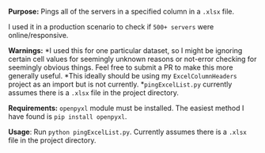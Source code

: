 **Purpose:** Pings all of the servers in a specified column in a `.xlsx` file. 

I used it in a production scenario to check if `500+ servers` were online/responsive. 

**Warnings:**
*I used this for one particular dataset, so I might be ignoring certain cell values for seemingly unknown reasons or not-error checking for seemingly obvious things. Feel free to submit a PR to make this more generally useful. 
*This ideally should be using my `ExcelColumnHeaders` project as an import but is not currently. 
*`pingExcelList.py` currently assumes there is a `.xlsx` file in the project directory. 
	    
**Requirements:** `openpyxl` module must be installed. The easiest method I have found is `pip install openpyxl`.
	    
**Usage**: Run `python pingExcelList.py`. Currently assumes there is a `.xlsx` file in the project directory. 
